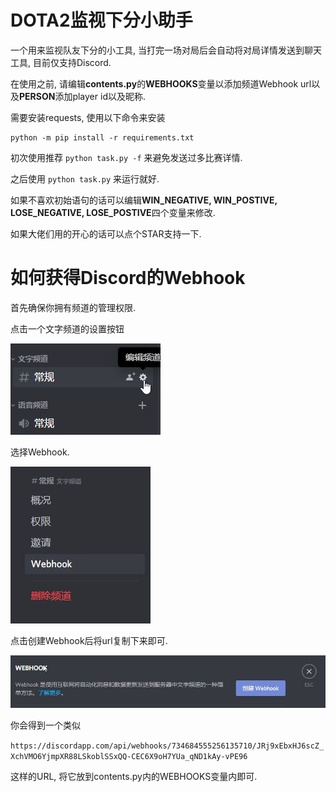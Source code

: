 # DOTA2监视下分小助手

一个用来监视队友下分的小工具, 当打完一场对局后会自动将对局详情发送到聊天工具, 目前仅支持Discord.

在使用之前, 请编辑**contents.py**的**WEBHOOKS**变量以添加频道Webhook url以及**PERSON**添加player id以及昵称.

需要安装requests, 使用以下命令来安装

```
python -m pip install -r requirements.txt
```

初次使用推荐 `python task.py -f` 来避免发送过多比赛详情.

之后使用 `python task.py` 来运行就好.

如果不喜欢初始语句的话可以编辑**WIN_NEGATIVE, WIN_POSTIVE, LOSE_NEGATIVE, LOSE_POSTIVE**四个变量来修改.

如果大佬们用的开心的话可以点个STAR支持一下.

# 如何获得Discord的Webhook

首先确保你拥有频道的管理权限.

点击一个文字频道的设置按钮

![](./img/discord_webhook1.jpg)

选择Webhook.

![](./img/discord_webhook2.jpg)

点击创建Webhook后将url复制下来即可.

![](./img/discord_webhook3.jpg)

你会得到一个类似

`https://discordapp.com/api/webhooks/734684555256135710/JRj9xEbxHJ6scZ_XchVMO6YjmpXR88LSkoblSSxQQ-CEC6X9oH7YUa_qND1kAy-vPE96`

这样的URL, 将它放到contents.py内的WEBHOOKS变量内即可.